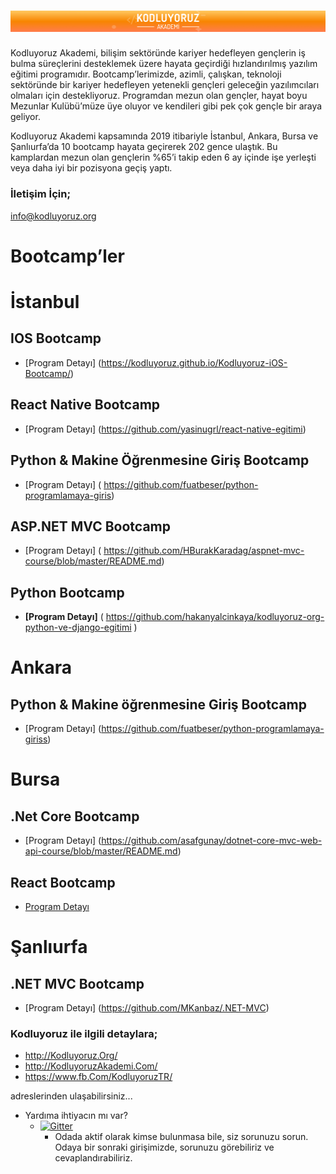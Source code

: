 # <img src="bg_akademi.png" alt="Kodluyoruz.ORG" class="logo"/> 

Kodluyoruz Akademi, bilişim sektöründe kariyer hedefleyen gençlerin iş bulma süreçlerini desteklemek üzere hayata geçirdiği hızlandırılmış yazılım eğitimi programıdır. Bootcamp’lerimizde, azimli, çalışkan, teknoloji sektöründe bir kariyer hedefleyen yetenekli gençleri geleceğin yazılımcıları olmaları için destekliyoruz. Programdan mezun olan gençler, hayat boyu Mezunlar Kulübü’müze üye oluyor ve kendileri gibi pek çok gençle bir araya geliyor.

Kodluyoruz Akademi kapsamında 2019 itibariyle İstanbul, Ankara, Bursa ve Şanlıurfa’da 10 bootcamp hayata geçirerek 202 gence ulaştık. Bu kamplardan mezun olan gençlerin %65’i takip eden 6 ay içinde işe yerleşti veya daha iyi bir pozisyona geçiş yaptı.

### İletişim İçin;
info@kodluyoruz.org


# Bootcamp’ler

# İstanbul

## IOS Bootcamp

* [Program Detayı] (https://kodluyoruz.github.io/Kodluyoruz-iOS-Bootcamp/)

## React Native Bootcamp

* [Program Detayı] (https://github.com/yasinugrl/react-native-egitimi)


## Python & Makine Öğrenmesine Giriş Bootcamp

* [Program Detayı] ( https://github.com/fuatbeser/python-programlamaya-giris)


## ASP.NET MVC Bootcamp

* [Program Detayı] ( https://github.com/HBurakKaradag/aspnet-mvc-course/blob/master/README.md)

## Python Bootcamp

* **[Program Detayı]** ( https://github.com/hakanyalcinkaya/kodluyoruz-org-python-ve-django-egitimi )

# Ankara

## Python & Makine öğrenmesine Giriş Bootcamp

* [Program Detayı] (https://github.com/fuatbeser/python-programlamaya-giriss)

# Bursa

## .Net Core Bootcamp

* [Program Detayı] (https://github.com/asafgunay/dotnet-core-mvc-web-api-course/blob/master/README.md)


## React Bootcamp

* [Program Detayı](https://github.com/ftihsen/react-redux-course)

# Şanlıurfa

## .NET MVC Bootcamp

* [Program Detayı] (https://github.com/MKanbaz/.NET-MVC)



### Kodluyoruz ile ilgili detaylara;

* http://Kodluyoruz.Org/
* http://KodluyoruzAkademi.Com/
* https://www.fb.Com/KodluyoruzTR/

adreslerinden ulaşabilirsiniz...


* Yardıma ihtiyacın mı var?
    * [![Gitter](https://badges.gitter.im/Join%20Chat.svg)](https://gitter.im/Kodluyoruz-ORG/Lobby?utm_source=badge&utm_medium=badge&utm_campaign=pr-badge)
        * Odada aktif olarak kimse bulunmasa bile, siz sorunuzu sorun. Odaya bir sonraki girişimizde, sorunuzu görebiliriz ve cevaplandırabiliriz.
        






